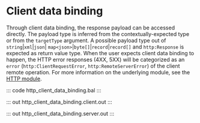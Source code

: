 # Client data binding

Through client data binding, the response payload can be accessed directly. The payload type is inferred from the
contextually-expected type or from the `targetType` argument. A possible payload type out of `string`|`xml`|`json`|
`map<json>`|`byte[]`|`record`|`record[]` and `http:Response` is expected as return value type.
When the user expects client data binding to happen, the HTTP error responses (4XX, 5XX) will be categorized
as an `error` (`http:ClientRequestError`, `http:RemoteServerError`) of the client remote operation.
For more information on the underlying module,
see the [HTTP module](https://docs.central.ballerina.io/ballerina/http/latest/).

::: code http_client_data_binding.bal :::

::: out http_client_data_binding.client.out :::

::: out http_client_data_binding.server.out :::